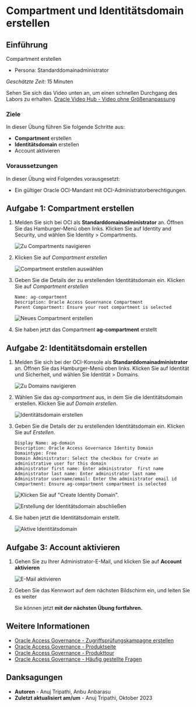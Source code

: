 # Compartment und Identitätsdomain erstellen

## Einführung

Compartment erstellen

*   Persona: Standarddomainadministrator

_Geschätzte Zeit_: 15 Minuten

Sehen Sie sich das Video unten an, um einen schnellen Durchgang des Labors zu erhalten. [Oracle Video Hub - Video ohne Größenanpassung](videohub:1_8rvbi8pv)

### Ziele

In dieser Übung führen Sie folgende Schritte aus:

*   **Compartment** erstellen
*   **Identitätsdomain** erstellen
*   Account aktivieren

### Voraussetzungen

In dieser Übung wird Folgendes vorausgesetzt:

*   Ein gültiger Oracle OCI-Mandant mit OCI-Administratorberechtigungen.

## Aufgabe 1: Compartment erstellen

1.  Melden Sie sich bei OCI als **Standarddomainadministrator** an. Öffnen Sie das Hamburger-Menü oben links. Klicken Sie auf Identity and Security, und wählen Sie Identity > Compartments.
    
    ![Zu Compartments navigieren](images/navigate-comp.png)
    
2.  Klicken Sie auf _Compartment erstellen_
    
    ![Compartment erstellen auswählen](images/create-compartment.png)
    
3.  Geben Sie die Details der zu erstellenden Identitätsdomain ein. Klicken Sie auf _Compartment erstellen_
    
        Name: ag-compartment
        Description: Oracle Access Governance Compartment
        Parent Compartment: Ensure your root compartment is selected
        
    
    ![Neues Compartment erstellen](images/new-compartment.png)
    
4.  Sie haben jetzt das Compartment **ag-compartment** erstellt
    

## Aufgabe 2: Identitätsdomain erstellen

1.  Melden Sie sich bei der OCI-Konsole als **Standarddomainadministrator** an. Öffnen Sie das Hamburger-Menü oben links. Klicken Sie auf Identität und Sicherheit, und wählen Sie Identität > Domains.
    
    ![Zu Domains navigieren](images/navigate-to-domains.png)
    
2.  Wählen Sie das _ag-compartment_ aus, in dem Sie die Identitätsdomain erstellen. Klicken Sie auf _Domain erstellen_.
    
    ![Identitätsdomain erstellen](images/create-domains.png)
    
3.  Geben Sie die Details der zu erstellenden Identitätsdomain ein. Klicken Sie auf _Erstellen_.
    
        Display Name: ag-domain
        Description: Oracle Access Governance Identity Domain
        Domaintype: Free
        Domain Administrator: Select the checkbox for Create an administrative user for this domain 
        Administrator first name: Enter administrator  first name 
        Administrator last name: Enter administrator last name 
        Administrator username/email: Enter the administrator email id
        Compartment: Ensure ag-compartment compartment is selected
        
    
    ![Klicken Sie auf "Create Identity Domain".](images/click-create-domain.png)
    
    ![Erstellung der Identitätsdomain abschließen](images/complete-creation-domain.png)
    
4.  Sie haben jetzt die Identitätsdomain erstellt.
    
    ![Aktive Identitätsdomain](images/active-identity-domain.png)
    

## Aufgabe 3: Account aktivieren

1.  Gehen Sie zu Ihrer Administrator-E-Mail, und klicken Sie auf **Account aktivieren**
    
    ![E-Mail aktivieren](images/activate-email.png)
    
2.  Geben Sie das Kennwort auf dem nächsten Bildschirm ein, und leiten Sie es weiter
    
    Sie können jetzt **mit der nächsten Übung fortfahren.**
    

## Weitere Informationen

*   [Oracle Access Governance - Zugriffsprüfungskampagne erstellen](https://docs.oracle.com/en/cloud/paas/access-governance/pdapg/index.html)
*   [Oracle Access Governance - Produktseite](https://www.oracle.com/security/cloud-security/access-governance/)
*   [Oracle Access Governance - Produkttour](https://www.oracle.com/webfolder/s/quicktours/paas/pt-sec-access-governance/index.html)
*   [Oracle Access Governance - Häufig gestellte Fragen](https://www.oracle.com/security/cloud-security/access-governance/faq/)

## Danksagungen

*   **Autoren** - Anuj Tripathi, Anbu Anbarasu
*   **Zuletzt aktualisiert am/um** - Anuj Tripathi, Oktober 2023